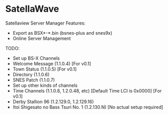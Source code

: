 SatellaWave
========

Satellaview Server Manager
Features:
- Export as BSX*-*.bin (bsnes-plus and snes9x)
- Online Server Management

TODO:
- Set up BS-X Channels
 - Welcome Message (1.1.0.4) [For v0.1]
 - Town Status (1.1.0.5) [For v0.1]
 - Directory (1.1.0.6)
 - SNES Patch (1.1.0.7)
- Set up other kinds of channels
 - Time Channels (1.1.0.8, 1.2.0.48, etc) [Default Time LCI is 0x0000] [For v0.1]
 - Derby Stallion 96 (1.2.129.0, 1.2.129.16)
 - Itoi Shigesato no Bass Tsuri No. 1 (1.2.130.N) [No actual setup required]